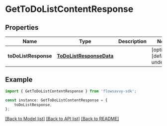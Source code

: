 # GetToDoListContentResponse


## Properties

Name | Type | Description | Notes
------------ | ------------- | ------------- | -------------
**toDoListResponse** | [**ToDoListResponseData**](ToDoListResponseData.md) |  | [optional] [default to undefined]

## Example

```typescript
import { GetToDoListContentResponse } from 'flowsavvy-sdk';

const instance: GetToDoListContentResponse = {
    toDoListResponse,
};
```

[[Back to Model list]](../README.md#documentation-for-models) [[Back to API list]](../README.md#documentation-for-api-endpoints) [[Back to README]](../README.md)
